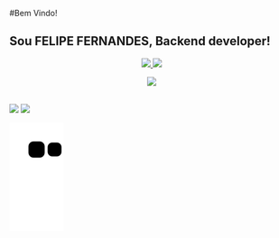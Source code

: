 #Bem Vindo!
## Sou FELIPE FERNANDES, Backend developer!
<div align="center">
  <a href="https://github.com/felipefernandesdev">
  <img height="180em" src="https://github-readme-stats.vercel.app/api?username=felipefernandesdev&show_icons=true&theme=dark&include_all_commits=true&count_private=true"/>
  <img height="180em" src="https://github-readme-stats.vercel.app/api/top-langs/?username=felipefernandesdev&layout=compact&langs_count=7&theme=dark"/>
</div>
  <!--
<div style="display: inline_block"><br>
  <div style="display: inline_block"><br>
  <img align="center" alt="Felipe-Js" height="30" width="40" src="https://raw.githubusercontent.com/devicons/devicon/master/icons/javascript/javascript-original.svg">
  <img align="center" alt="Felipe-HTML" height="30" width="40" src="https://raw.githubusercontent.com/devicons/devicon/master/icons/html5/html5-original.svg">
  <img align="center" alt="Felipe-CSS" height="30" width="40" src="https://raw.githubusercontent.com/devicons/devicon/master/icons/css3/css3-original.svg">
  <img align="center" alt="Felipe-React" height="30" width="40" src="https://raw.githubusercontent.com/devicons/devicon/master/icons/react/react-original.svg">
  <img align="center" alt="Felipe-Node" height="30" width="40" src="https://raw.githubusercontent.com/devicons/devicon/master/icons/nodejs/nodejs-original.svg">
  <img align="center" alt="Felipe-Jest" height="30" width="40" src="https://raw.githubusercontent.com/devicons/devicon/master/icons/jest/jest-plain.svg">
  <img align="center" alt="Felipe-Docker" height="30" width="40" src="https://raw.githubusercontent.com/devicons/devicon/master/icons/docker/docker-original.svg">
  <img align="center" alt="Felipe-MySQl" height="30" width="40" src="https://raw.githubusercontent.com/devicons/devicon/master/icons/mysql/mysql-original.svg">  
  <img align="center" alt="Felipe-linux" height="30" width="40" src="https://raw.githubusercontent.com/devicons/devicon/master/icons/linux/linux-original.svg">
</div>
-->
<p align="center">
  <a href="https://skillicons.dev">
    <img src="https://skillicons.dev/icons?i=docker,git,js,ts,nodejs,express,redis,jest,mongodb,postgres,mysql,nestjs,react,nextjs,go,vscode" />
  </a>
</p>
  
  ##
 
<div>   
  <a href="https://www.instagram.com/ofelipedeveloper/" target="_blank"><img src="https://img.shields.io/badge/-Instagram-%23E4405F?style=for-the-badge&logo=instagram&logoColor=white" target="_blank"></a>
  <a href="https://www.linkedin.com/in/felipefernandesdev/" target="_blank"><img src="https://img.shields.io/badge/-LinkedIn-%230077B5?style=for-the-badge&logo=linkedin&logoColor=white" target="_blank"></a> 
 
  ![Snake animation](https://github.com/rafaballerini/rafaballerini/blob/output/github-contribution-grid-snake.svg)
 
</div>

<!--
**felipefernandesdev/felipefernandesdev** is a ✨ _special_ ✨ repository because its `README.md` (this file) appears on your GitHub profile.

Here are some ideas to get you started:

- 🔭 I’m currently working on ...
- 🌱 I’m currently learning ...
- 👯 I’m looking to collaborate on ...
- 🤔 I’m looking for help with ...
- 💬 Ask me about ...
- 📫 How to reach me: ...
- 😄 Pronouns: ...
- ⚡ Fun fact: ...
-->

